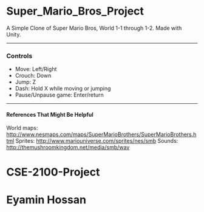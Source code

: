 # Super_Mario_Bros_Project

A Simple Clone of Super Mario Bros, World 1-1 through 1-2. Made with Unity.

***
### Controls
* Move: Left/Right
* Crouch: Down
* Jump: Z
* Dash: Hold X while moving or jumping
* Pause/Unpause game: Enter/return

***
#### References That Might Be Helpful
World maps: http://www.nesmaps.com/maps/SuperMarioBrothers/SuperMarioBrothers.html
Sprites: http://www.mariouniverse.com/sprites/nes/smb
Sounds: http://themushroomkingdom.net/media/smb/wav


# CSE-2100-Project
# Eyamin Hossan
